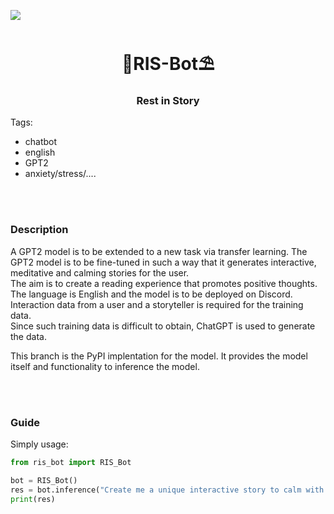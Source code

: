 <img src="logo.jpeg"></img>

<h1 style="text-align:center">🌊RIS-Bot⛱️</h1>

<h3 style="text-align:center">Rest in Story</h3>



Tags: 
- chatbot
- english
- GPT2
- anxiety/stress/....

<br><br>

### Description

A GPT2 model is to be extended to a new task via transfer learning. The GPT2 model is to be fine-tuned in such a way that it generates interactive, meditative and calming stories for the user.<br>
The aim is to create a reading experience that promotes positive thoughts.<br>
The language is English and the model is to be deployed on Discord.<br>
Interaction data from a user and a storyteller is required for the training data.<br>
Since such training data is difficult to obtain, ChatGPT is used to generate the data.<br>

This branch is the PyPI implentation for the model. It provides the model itself and functionality to inference the model.

<br><br>

### Guide

Simply usage:

```python
from ris_bot import RIS_Bot

bot = RIS_Bot()
res = bot.inference("Create me a unique interactive story to calm with the topic: Ocean.")
print(res)
```






